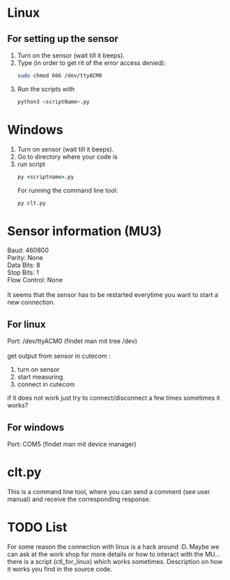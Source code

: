 # Linux
## For setting up the sensor 
1. Turn on the sensor (wait till it beeps).
2. Type (in order to get rit of the error access denied): 
    ```sh
    sudo chmod 666 /dev/ttyACM0
    ```
3. Run the scripts with 
   ```bash
   python3 <scriptName>.py
   ```
   
# Windows 
1. Turn on sensor (wait till it beeps).
2. Go to directory where your code is 
3. run script
    ```cmd
   py <scriptname>.py
   ```
   For running the command line tool: 
   ```cmd
   py clt.py
   ```
# Sensor information (MU3)
Baud: 460800 <br>
Parity: None <br>
Data Bits: 8 <br>
Stop Bits: 1 <br>
Flow Control: None <br>
<br>
It seems that the sensor has to be restarted everytime you want to start a new connection. 

## For linux
Port: /dev/ttyACM0 (findet man mit tree /dev) <br>
<br>
get output from sensor in cutecom :
1. turn on sensor 
2. start measuring 
3. connect in cutecom

if it does not work just try to connect/disconnect a few times sometimes it works?

## For windows
Port: COM5 (findet man mit device manager) 

# clt.py
This is a command line tool, where you can send a comment (see user manual) and receive the corresponding response. 

# TODO List
For some reason the connection with linux is a hack around :D. Maybe we can ask at the work shop for more details or how
to interact with the MU... there is a script (ctl_for_linux) which works sometimes. Description on how it works you find
in the source code. 
